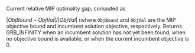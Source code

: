 Current relative MIP optimality gap; computed as

$\vert ObjBound-ObjVal\vert/\vert ObjVal\vert$ (where `ObjBound` and `ObjVal` are the MIP objective bound and incumbent
solution objective, respectively. Returns GRB_INFINITY when an incumbent solution has not yet been found, when no
objective bound is available, or when the current incumbent objective is 0.